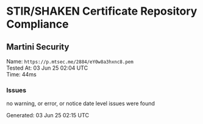 # STIR/SHAKEN Certificate Repository Compliance

## Martini Security

Name: `https://p.mtsec.me/2884/eY0w8a3hxnc8.pem`\
Tested At: 03 Jun 25 02:04 UTC\
Time: 44ms

### Issues

no warning, or error, or notice date level issues were found

Generated: 03 Jun 25 02:15 UTC
